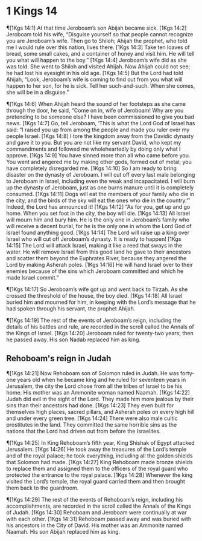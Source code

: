 # 1 Kings 14

¶[1Kgs 14:1] At that time Jeroboam’s son Abijah became sick.
[1Kgs 14:2] Jeroboam told his wife, “Disguise yourself so that people cannot recognize you are Jeroboam’s wife. Then go to Shiloh; Ahijah the prophet, who told me I would rule over this nation, lives there.
[1Kgs 14:3] Take ten loaves of bread, some small cakes, and a container of honey and visit him. He will tell you what will happen to the boy.”
[1Kgs 14:4] Jeroboam’s wife did as she was told. She went to Shiloh and visited Ahijah. Now Ahijah could not see; he had lost his eyesight in his old age.
[1Kgs 14:5] But the Lord had told Ahijah, “Look, Jeroboam’s wife is coming to find out from you what will happen to her son, for he is sick. Tell her such-and-such. When she comes, she will be in a disguise.”

¶[1Kgs 14:6] When Ahijah heard the sound of her footsteps as she came through the door, he said, “Come on in, wife of Jeroboam! Why are you pretending to be someone else? I have been commissioned to give you bad news.
[1Kgs 14:7] Go, tell Jeroboam, ‘This is what the Lord God of Israel has said: “I raised you up from among the people and made you ruler over my people Israel.
[1Kgs 14:8] I tore the kingdom away from the Davidic dynasty and gave it to you. But you are not like my servant David, who kept my commandments and followed me wholeheartedly by doing only what I approve.
[1Kgs 14:9] You have sinned more than all who came before you. You went and angered me by making other gods, formed out of metal; you have completely disregarded me.
[1Kgs 14:10] So I am ready to bring disaster on the dynasty of Jeroboam. I will cut off every last male belonging to Jeroboam in Israel, including even the weak and incapacitated. I will burn up the dynasty of Jeroboam, just as one burns manure until it is completely consumed.
[1Kgs 14:11] Dogs will eat the members of your family who die in the city, and the birds of the sky will eat the ones who die in the country.”’ Indeed, the Lord has announced it!
[1Kgs 14:12] “As for you, get up and go home. When you set foot in the city, the boy will die.
[1Kgs 14:13] All Israel will mourn him and bury him. He is the only one in Jeroboam’s family who will receive a decent burial, for he is the only one in whom the Lord God of Israel found anything good.
[1Kgs 14:14] The Lord will raise up a king over Israel who will cut off Jeroboam’s dynasty. It is ready to happen!
[1Kgs 14:15] The Lord will attack Israel, making it like a reed that sways in the water. He will remove Israel from this good land he gave to their ancestors and scatter them beyond the Euphrates River, because they angered the Lord by making Asherah poles.
[1Kgs 14:16] He will hand Israel over to their enemies because of the sins which Jeroboam committed and which he made Israel commit.”

¶[1Kgs 14:17] So Jeroboam’s wife got up and went back to Tirzah. As she crossed the threshold of the house, the boy died.
[1Kgs 14:18] All Israel buried him and mourned for him, in keeping with the Lord’s message that he had spoken through his servant, the prophet Ahijah.

¶[1Kgs 14:19] The rest of the events of Jeroboam’s reign, including the details of his battles and rule, are recorded in the scroll called the Annals of the Kings of Israel.
[1Kgs 14:20] Jeroboam ruled for twenty-two years; then he passed away. His son Nadab replaced him as king.

## Rehoboam's reign in Judah
¶[1Kgs 14:21] Now Rehoboam son of Solomon ruled in Judah. He was forty-one years old when he became king and he ruled for seventeen years in Jerusalem, the city the Lord chose from all the tribes of Israel to be his home. His mother was an Ammonite woman named Naamah.
[1Kgs 14:22] Judah did evil in the sight of the Lord. They made him more jealous by their sins than their ancestors had done.
[1Kgs 14:23] They even built for themselves high places, sacred pillars, and Asherah poles on every high hill and under every green tree.
[1Kgs 14:24] There were also male cultic prostitutes in the land. They committed the same horrible sins as the nations that the Lord had driven out from before the Israelites.

¶[1Kgs 14:25] In King Rehoboam’s fifth year, King Shishak of Egypt attacked Jerusalem.
[1Kgs 14:26] He took away the treasures of the Lord’s temple and of the royal palace; he took everything, including all the golden shields that Solomon had made.
[1Kgs 14:27] King Rehoboam made bronze shields to replace them and assigned them to the officers of the royal guard who protected the entrance to the royal palace.
[1Kgs 14:28] Whenever the king visited the Lord’s temple, the royal guard carried them and then brought them back to the guardroom.

¶[1Kgs 14:29] The rest of the events of Rehoboam’s reign, including his accomplishments, are recorded in the scroll called the Annals of the Kings of Judah.
[1Kgs 14:30] Rehoboam and Jeroboam were continually at war with each other.
[1Kgs 14:31] Rehoboam passed away and was buried with his ancestors in the City of David. His mother was an Ammonite named Naamah. His son Abijah replaced him as king.
